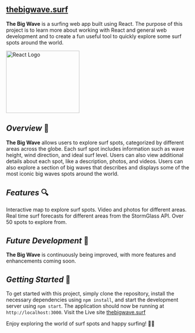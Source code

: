 ## [thebigwave.surf](https://thebigwave.surf)

**The Big Wave** is a surfing web app built using React. The purpose of this project is to learn more about working with React and general web development and to create a fun useful tool to quickly explore some surf spots around the world.

<img  src="https://upload.wikimedia.org/wikipedia/commons/thumb/a/a7/React-icon.svg/1200px-React-icon.svg.png"  alt="React Logo"  width="200"  height="170">


## *Overview* 🌊
**The Big Wave** allows users to explore surf spots, categorized by different areas across the globe. Each surf spot includes information such as wave height, wind direction, and ideal surf level. Users can also view additional details about each spot, like a description, photos, and videos. Users can also explore a section of big waves that describes and displays some of the most iconic big waves spots around the world.


## *Features* 🔍
Interactive map to explore surf spots.
Video and photos for different areas.
Real time surf forecasts for different areas from the StormGlass API.
Over 50 spots to explore from.


## *Future Development* 🚧
**The Big Wave** is continuously being improved, with more features and enhancements coming soon.


## *Getting Started* 🚀
To get started with this project, simply clone the repository, install the necessary dependencies using `npm install`, and start the development server using `npm start`. The application should now be running at `http://localhost:3000`.
Visit the Live site [thebigwave.surf](https://thebigwave.surf)


Enjoy exploring the world of surf spots and happy surfing! 🏄‍♀️
